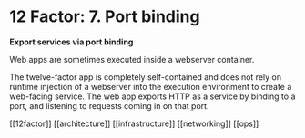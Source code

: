 # 12 Factor: 7. Port binding
**Export services via port binding**

Web apps are sometimes executed inside a webserver container.

The twelve-factor app is completely self-contained and does not rely on runtime injection of a webserver into the execution environment to create a web-facing service. The web app exports HTTP as a service by binding to a port, and listening to requests coming in on that port.

[[12factor]]
[[architecture]]
[[infrastructure]]
[[networking]]
[[ops]]